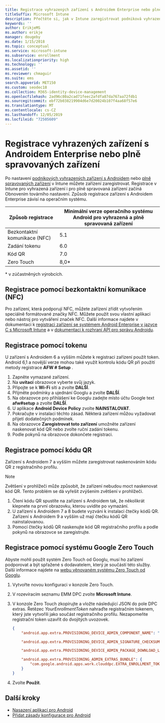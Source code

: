 ```yaml
---
title: Registrace vyhrazených zařízení s Androidem Enterprise nebo plně spravovaných zařízení v Intune
titleSuffix: Microsoft Intune
description: Přečtěte si, jak v Intune zaregistrovat podniková vyhrazená zařízení s Androidem nebo plně spravovaná zařízení.
keywords: ''
author: ErikjeMS
ms.author: erikje
manager: dougeby
ms.date: 1/15/2018
ms.topic: conceptual
ms.service: microsoft-intune
ms.subservice: enrollment
ms.localizationpriority: high
ms.technology: ''
ms.assetid: ''
ms.reviewer: chmaguir
ms.suite: ems
search.appverid: MET150
ms.custom: seodec18
ms.collection: M365-identity-device-management
ms.openlocfilehash: 2ad96c80a2cad71feec2afdfa87da767aa72fdb1
ms.sourcegitcommit: ebf72b038219904d6e7d20024b107f4aa68f57e6
ms.translationtype: MT
ms.contentlocale: cs-CZ
ms.lasthandoff: 12/05/2019
ms.locfileid: "72505609"
---
```

# <a name="enroll-your-android-enterprise-dedicated-devices-or-fully-managed-devices"></a>Registrace vyhrazených zařízení s Androidem Enterprise nebo plně spravovaných zařízení

Po nastavení [podnikových vyhrazených zařízení s Androidem](android-kiosk-enroll.md) nebo [plně spravovaných zařízení](android-fully-managed-enroll.md) v Intune můžete zařízení zaregistrovat. Registrace v Intune pro vyhrazená zařízení i pro plně spravovaná zařízení začíná Obnovením továrního nastavení. Způsob registrace zařízení s Androidem Enterprise závisí na operačním systému.

| Způsob registrace | Minimální verze operačního systému Android pro vyhrazená a plně spravovaná zařízení |
| ----- | ----- |
| Bezkontaktní komunikace (NFC) | 5.1 |
| Zadání tokenu | 6.0 |
| Kód QR | 7.0 |
| Zero Touch  | 8,0\* |

\* v zúčastněných výrobcích.

## <a name="enroll-by-using-near-field-communication-nfc"></a>Registrace pomocí bezkontaktní komunikace (NFC)

Pro zařízení, která podporují NFC, můžete zařízení zřídit vytvořením speciálně formátované značky NFC. Můžete použít svou vlastní aplikaci nebo nástroj pro vytváření značek NFC. Další informace najdete v dokumentaci k [registraci zařízení se systémem Android Enterprise v jazyce C s Microsoft Intune](https://blogs.technet.microsoft.com/cbernier/2018/10/15/nfc-based-android-enterprise-device-enrollment-with-microsoft-intune/) a v [dokumentaci k rozhraní API pro správu Androidu](https://developers.google.com/android/management/provision-device#nfc_method).

## <a name="enroll-by-using-a-token"></a>Registrace pomocí tokenu

U zařízení s Androidem 6 a vyšším můžete k registraci zařízení použít token. Android 6,1 a novější verze mohou také využít kontrolu kódu QR při použití metody registrace **AFW # Setup** .

1. Zapněte vymazané zařízení.
2. Na **uvítací** obrazovce vyberte svůj jazyk.
3. Připojte se k **Wi-Fi** síti a zvolte **DALŠÍ**.
4. Přijměte podmínky a ujednání Googlu a zvolte **DALŠÍ**.
5. Na obrazovce pro přihlášení ke Googlu zadejte místo účtu Google text **afw#setup** a zvolte **DALŠÍ**.
6. U aplikace **Android Device Policy** zvolte **NAINSTALOVAT**.
7. Pokračujte v instalaci těchto zásad.  Některá zařízení můžou vyžadovat přijetí dodatečných podmínek.
8. Na obrazovce **Zaregistrovat toto zařízení** umožněte zařízení naskenovat kód QR nebo zvolte ruční zadání tokenu.
9. Podle pokynů na obrazovce dokončete registraci.

## <a name="enroll-by-using-a-qr-code"></a>Registrace pomocí kódu QR

Zařízení s Androidem 7 a vyšším můžete zaregistrovat naskenováním kódu QR z registračního profilu.

> [!Note]
> Zvětšení v prohlížeči může způsobit, že zařízení nebudou moct naskenovat kód QR. Tento problém se dá vyřešit zvýšením zvětšení v prohlížeči.

1. Čtení kódu QR spustíte na zařízení s Androidem tak, že několikrát klepnete na první obrazovku, kterou uvidíte po vymazání.
2. U zařízení s Androidem 7 a 8 budete vyzváni k instalaci čtečky kódů QR. Zařízení s Androidem 9 a vyšším už mají čtečku kódů QR nainstalovanou.
3. Pomocí čtečky kódů QR naskenujte kód QR registračního profilu a podle pokynů na obrazovce se zaregistrujte.

## <a name="enroll-by-using-google-zero-touch"></a>Registrace pomocí systému Google Zero Touch

Abyste mohli použít systém Zero Touch od Googlu, musí ho zařízení podporovat a být spřažené s dodavatelem, který je součástí této služby.  Další informace najdete na [webu věnovaném systému Zero Touch od Googlu](https://www.android.com/enterprise/management/zero-touch/).

1. Vytvořte novou konfiguraci v konzole Zero Touch.
2. V rozevíracím seznamu EMM DPC zvolte **Microsoft Intune**.
3. V konzole Zero Touch zkopírujte a vložte následující JSON do pole DPC extras. Řetězec *YourEnrollmentToken* nahraďte registračním tokenem, který jste vytvořili jako součást registračního profilu. Nezapomeňte registrační token uzavřít do dvojitých uvozovek.

    ```json
    {
        "android.app.extra.PROVISIONING_DEVICE_ADMIN_COMPONENT_NAME": "com.google.android.apps.work.clouddpc/.receivers.CloudDeviceAdminReceiver",

        "android.app.extra.PROVISIONING_DEVICE_ADMIN_SIGNATURE_CHECKSUM": "I5YvS0O5hXY46mb01BlRjq4oJJGs2kuUcHvVkAPEXlg",

        "android.app.extra.PROVISIONING_DEVICE_ADMIN_PACKAGE_DOWNLOAD_LOCATION": "https://play.google.com/managed/downloadManagingApp?identifier=setup",

        "android.app.extra.PROVISIONING_ADMIN_EXTRAS_BUNDLE": {
            "com.google.android.apps.work.clouddpc.EXTRA_ENROLLMENT_TOKEN": "YourEnrollmentToken"
        }
    }
    ```

4. Zvolte **Použít**.


## <a name="next-steps"></a>Další kroky
- [Nasazení aplikací pro Android](../apps/apps-deploy.md)
- [Přidat zásady konfigurace pro Android](../configuration/device-profiles.md)


